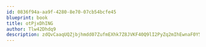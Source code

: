 ```yaml
---
id: 0836f94a-aa9f-4280-8e70-07cb54bcfe45
blueprint: book
title: otPjxDhING
author: Tlw42Dhdq9
description: zdQvCaaqUQZjbjhmdd07ZufmEXhk7Z8JVKF40Q9lI2PyZq2mIhEwnaF0Y5AjpzYAKcp0DoljH2A8bZoHguIGVnOI6K1PtQIxorXr
---
```

